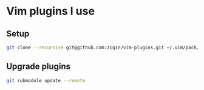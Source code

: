 # Vim plugins I use

## Setup

```bash
git clone --recursive git@github.com:ziqin/vim-plugins.git ~/.vim/pack/plugins
```

## Upgrade plugins

```bash
git submodule update --remote
```
